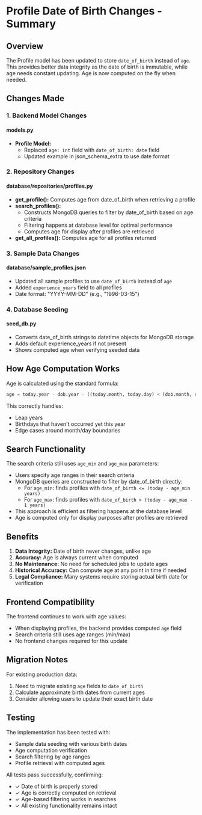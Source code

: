 # Profile Date of Birth Changes - Summary

## Overview
The Profile model has been updated to store `date_of_birth` instead of `age`. This provides better data integrity as the date of birth is immutable, while age needs constant updating. Age is now computed on the fly when needed.

## Changes Made

### 1. Backend Model Changes

#### models.py
- **Profile Model:**
  - Replaced `age: int` field with `date_of_birth: date` field
  - Updated example in json_schema_extra to use date format

### 2. Repository Changes

#### database/repositories/profiles.py
- **get_profile():** Computes age from date_of_birth when retrieving a profile
- **search_profiles():** 
  - Constructs MongoDB queries to filter by date_of_birth based on age criteria
  - Filtering happens at database level for optimal performance
  - Computes age for display after profiles are retrieved
- **get_all_profiles():** Computes age for all profiles returned

### 3. Sample Data Changes

#### database/sample_profiles.json
- Updated all sample profiles to use `date_of_birth` instead of `age`
- Added `experience_years` field to all profiles
- Date format: "YYYY-MM-DD" (e.g., "1996-03-15")

### 4. Database Seeding

#### seed_db.py
- Converts date_of_birth strings to datetime objects for MongoDB storage
- Adds default experience_years if not present
- Shows computed age when verifying seeded data

## How Age Computation Works

Age is calculated using the standard formula:
```python
age = today.year - dob.year - ((today.month, today.day) < (dob.month, dob.day))
```

This correctly handles:
- Leap years
- Birthdays that haven't occurred yet this year
- Edge cases around month/day boundaries

## Search Functionality

The search criteria still uses `age_min` and `age_max` parameters:
- Users specify age ranges in their search criteria
- MongoDB queries are constructed to filter by date_of_birth directly:
  - For `age_min`: finds profiles with `date_of_birth <= (today - age_min years)`
  - For `age_max`: finds profiles with `date_of_birth > (today - age_max - 1 years)`
- This approach is efficient as filtering happens at the database level
- Age is computed only for display purposes after profiles are retrieved

## Benefits

1. **Data Integrity:** Date of birth never changes, unlike age
2. **Accuracy:** Age is always current when computed
3. **No Maintenance:** No need for scheduled jobs to update ages
4. **Historical Accuracy:** Can compute age at any point in time if needed
5. **Legal Compliance:** Many systems require storing actual birth date for verification

## Frontend Compatibility

The frontend continues to work with age values:
- When displaying profiles, the backend provides computed `age` field
- Search criteria still uses age ranges (min/max)
- No frontend changes required for this update

## Migration Notes

For existing production data:
1. Need to migrate existing `age` fields to `date_of_birth`
2. Calculate approximate birth dates from current ages
3. Consider allowing users to update their exact birth date

## Testing

The implementation has been tested with:
- Sample data seeding with various birth dates
- Age computation verification
- Search filtering by age ranges
- Profile retrieval with computed ages

All tests pass successfully, confirming:
- ✓ Date of birth is properly stored
- ✓ Age is correctly computed on retrieval
- ✓ Age-based filtering works in searches
- ✓ All existing functionality remains intact
